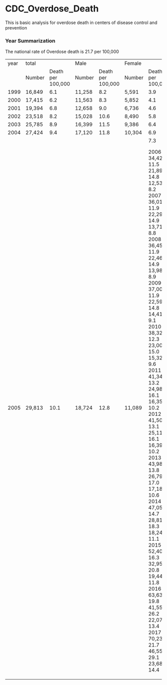 # CDC_Overdose_Death
This is basic analysis for overdose death in centers of disease control and prevention 
### Year Summarization
The national rate of Overdose death is 21.7 per 100,000


  

<table>
<tr>
<td colspan=1>year  <td colspan=2>total <td colspan=2 > Male <td colspan=2> Female
<tr>
<td colspan=1>  <td>Number <td> Death per 100,000  <td>Number <td> Death per 100,000  <td>Number <td> Death per 100,000
<tr>
<td >1999 <td >16,849 <td>6.1<td>11,258 <td>8.2 <td>5,591 <td> 3.9
<tr>
<td >2000 <td >17,415 <td>6.2<td>11,563 <td>8.3 <td>5,852 <td> 4.1
<tr>
<td >2001 <td >19,394 <td>6.8<td>12,658 <td>9.0 <td>6,736 <td> 4.6
<tr>
<td >2002 <td >23,518 <td>8.2<td>15,028 <td>10.6 <td>8,490 <td> 5.8
<tr>
<td >2003 <td >25,785 <td>8.9<td>16,399 <td>11.5  <td>9,386 <td> 6.4
<tr>
<td >2004 <td >27,424 <td>9.4<td>17,120  <td>11.8   <td>10,304  <td> 6.9
<tr>
<td >2005 <td >29,813 <td>10.1<td>18,724 <td>12.8   <td>11,089  <td>7.3 




2006 34,425 11.5 21,893 14.8 12,532 8.2
2007 36,010 11.9 22,298 14.9 13,712 8.8
2008 36,450 11.9 22,468 14.9 13,982 8.9
2009 37,004 11.9 22,593 14.8 14,411 9.1
2010 38,329 12.3 23,006 15.0 15,323 9.6
2011 41,340 13.2 24,988 16.1 16,352 10.2
2012 41,502 13.1 25,112 16.1 16,390 10.2
2013 43,982 13.8 26,799 17.0 17,183 10.6
2014 47,055 14.7 28,812 18.3 18,243 11.1
2015 52,404 16.3 32,957 20.8 19,447 11.8
2016 63,632 19.8 41,558 26.2 22,074 13.4
2017 70,237 21.7 46,552 29.1 23,685 14.4
